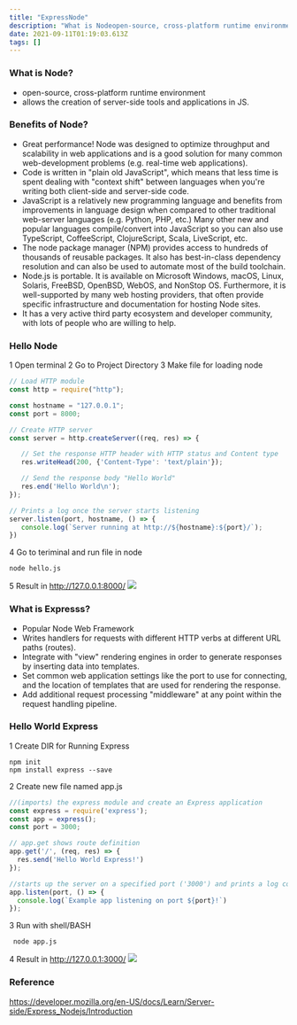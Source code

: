 ```yaml
---
title: "ExpressNode"
description: "What is Nodeopen-source, cross-platform runtime environmentallows the creation of server-side tools and applications in JS.Benefits of NodeGreat per"
date: 2021-09-11T01:19:03.613Z
tags: []
---
```

### What is Node?
- open-source, cross-platform runtime environment
- allows the creation of server-side tools and applications in JS.

### Benefits of Node?
- Great performance! Node was designed to optimize throughput and scalability in web applications and is a good solution for many common web-development problems (e.g. real-time web applications).
- Code is written in "plain old JavaScript", which means that less time is spent dealing with "context shift" between languages when you're writing both client-side and server-side code.
- JavaScript is a relatively new programming language and benefits from improvements in language design when compared to other traditional web-server languages (e.g. Python, PHP, etc.) Many other new and popular languages compile/convert into JavaScript so you can also use TypeScript, CoffeeScript, ClojureScript, Scala, LiveScript, etc.
- The node package manager (NPM) provides access to hundreds of thousands of reusable packages. It also has best-in-class dependency resolution and can also be used to automate most of the build toolchain.
- Node.js is portable. It is available on Microsoft Windows, macOS, Linux, Solaris, FreeBSD, OpenBSD, WebOS, and NonStop OS. Furthermore, it is well-supported by many web hosting providers, that often provide specific infrastructure and documentation for hosting Node sites.
- It has a very active third party ecosystem and developer community, with lots of people who are willing to help.

### Hello Node
1 Open terminal
2 Go to Project Directory
3 Make file for loading node
``` js
// Load HTTP module
const http = require("http");

const hostname = "127.0.0.1";
const port = 8000;

// Create HTTP server
const server = http.createServer((req, res) => {

   // Set the response HTTP header with HTTP status and Content type
   res.writeHead(200, {'Content-Type': 'text/plain'});

   // Send the response body "Hello World"
   res.end('Hello World\n');
});

// Prints a log once the server starts listening
server.listen(port, hostname, () => {
   console.log(`Server running at http://${hostname}:${port}/`);
})

```
4 Go to teriminal and run file in node 
```
node hello.js
```
5 Result in http://127.0.0.1:8000/
![](/velogimages/f4fc0d9f-b07b-496a-b6f0-38841175e0a3-image.png)

### What is Expresss?
- Popular Node Web Framework
- Writes handlers for requests with different HTTP verbs at different URL paths (routes).
- Integrate with "view" rendering engines in order to generate responses by inserting data into templates.
- Set common web application settings like the port to use for connecting, and the location of templates that are used for rendering the response.
- Add additional request processing "middleware" at any point within the request handling pipeline.

### Hello World Express

1 Create DIR for Running Express
``` shell
npm init
npm install express --save
```

2 Create new file named app.js
``` js
//(imports) the express module and create an Express application
const express = require('express');
const app = express();
const port = 3000;

// app.get shows route definition
app.get('/', (req, res) => {
  res.send('Hello World Express!')
});

//starts up the server on a specified port ('3000') and prints a log comment
app.listen(port, () => {
  console.log(`Example app listening on port ${port}!`)
});
```
3 Run with shell/BASH
``` shell
 node app.js

```
4 Result in http://127.0.0.1:3000/
![](/velogimages/7cf8d1d7-883c-42ec-b452-97ec22dbf89d-image.png)

### Reference
https://developer.mozilla.org/en-US/docs/Learn/Server-side/Express_Nodejs/Introduction
